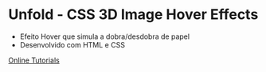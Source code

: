 # Unfold - CSS 3D Image Hover Effects

- Efeito Hover que simula a dobra/desdobra de papel
- Desenvolvido com HTML e CSS

[Online Tutorials](https://www.youtube.com/watch?v=9KwIE0t9Tkk&list=PLn-1oXF21q6IwN9F3qZF9-2yEpkAtjU9w&index=165)